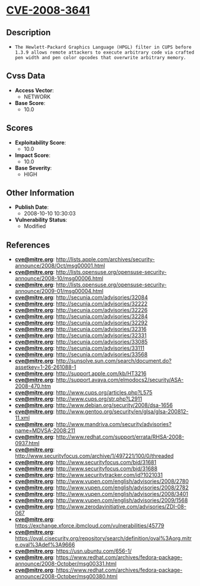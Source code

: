 
# [CVE-2008-3641](http://lists.apple.com/archives/security-announce/2008/Oct/msg00001.html)

## Description

- `The Hewlett-Packard Graphics Language (HPGL) filter in CUPS before 1.3.9 allows remote attackers to execute arbitrary code via crafted pen width and pen color opcodes that overwrite arbitrary memory.`

## Cvss Data

- **Access Vector**:
  - NETWORK
- **Base Score**:
  - 10.0

## Scores

- **Exploitability Score**:
  - 10.0
- **Impact Score**:
  - 10.0
- **Base Severity**:
  - HIGH

## Other Information

- **Publish Date**:
  - 2008-10-10 10:30:03
- **Vulnerability Status**:
  - Modified

## References

- **cve@mitre.org**: http://lists.apple.com/archives/security-announce/2008/Oct/msg00001.html
- **cve@mitre.org**: http://lists.opensuse.org/opensuse-security-announce/2008-10/msg00006.html
- **cve@mitre.org**: http://lists.opensuse.org/opensuse-security-announce/2009-01/msg00004.html
- **cve@mitre.org**: http://secunia.com/advisories/32084
- **cve@mitre.org**: http://secunia.com/advisories/32222
- **cve@mitre.org**: http://secunia.com/advisories/32226
- **cve@mitre.org**: http://secunia.com/advisories/32284
- **cve@mitre.org**: http://secunia.com/advisories/32292
- **cve@mitre.org**: http://secunia.com/advisories/32316
- **cve@mitre.org**: http://secunia.com/advisories/32331
- **cve@mitre.org**: http://secunia.com/advisories/33085
- **cve@mitre.org**: http://secunia.com/advisories/33111
- **cve@mitre.org**: http://secunia.com/advisories/33568
- **cve@mitre.org**: http://sunsolve.sun.com/search/document.do?assetkey=1-26-261088-1
- **cve@mitre.org**: http://support.apple.com/kb/HT3216
- **cve@mitre.org**: http://support.avaya.com/elmodocs2/security/ASA-2008-470.htm
- **cve@mitre.org**: http://www.cups.org/articles.php?L575
- **cve@mitre.org**: http://www.cups.org/str.php?L2911
- **cve@mitre.org**: http://www.debian.org/security/2008/dsa-1656
- **cve@mitre.org**: http://www.gentoo.org/security/en/glsa/glsa-200812-11.xml
- **cve@mitre.org**: http://www.mandriva.com/security/advisories?name=MDVSA-2008:211
- **cve@mitre.org**: http://www.redhat.com/support/errata/RHSA-2008-0937.html
- **cve@mitre.org**: http://www.securityfocus.com/archive/1/497221/100/0/threaded
- **cve@mitre.org**: http://www.securityfocus.com/bid/31681
- **cve@mitre.org**: http://www.securityfocus.com/bid/31688
- **cve@mitre.org**: http://www.securitytracker.com/id?1021031
- **cve@mitre.org**: http://www.vupen.com/english/advisories/2008/2780
- **cve@mitre.org**: http://www.vupen.com/english/advisories/2008/2782
- **cve@mitre.org**: http://www.vupen.com/english/advisories/2008/3401
- **cve@mitre.org**: http://www.vupen.com/english/advisories/2009/1568
- **cve@mitre.org**: http://www.zerodayinitiative.com/advisories/ZDI-08-067
- **cve@mitre.org**: https://exchange.xforce.ibmcloud.com/vulnerabilities/45779
- **cve@mitre.org**: https://oval.cisecurity.org/repository/search/definition/oval%3Aorg.mitre.oval%3Adef%3A9666
- **cve@mitre.org**: https://usn.ubuntu.com/656-1/
- **cve@mitre.org**: https://www.redhat.com/archives/fedora-package-announce/2008-October/msg00331.html
- **cve@mitre.org**: https://www.redhat.com/archives/fedora-package-announce/2008-October/msg00380.html
